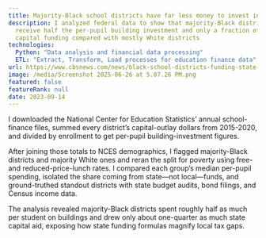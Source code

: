 ```yaml
---
title: Majority-Black school districts have far less money to invest in buildings
description: I analyzed federal data to show that majority-Black districts
  receive half the per-pupil building investment and only a fraction of state
  capital funding compared with mostly White districts
technologies:
  Python: "Data analysis and financial data processing"
  ETL: "Extract, Transform, Load processes for education finance data"
url: https://www.cbsnews.com/news/black-school-districts-funding-state-budgets-students-impact/
image: /media/Screenshot 2025-06-26 at 5.07.26 PM.png
featured: false
featureRank: null
date: 2023-09-14
---
```


I downloaded the National Center for Education Statistics’ annual school-finance files, summed every district’s capital-outlay dollars from 2015-2020, and divided by enrollment to get per-pupil building-investment figures.

After joining those totals to NCES demographics, I flagged majority-Black districts and majority White ones and reran the split for poverty using free- and reduced-price-lunch rates. I compared each group’s median per-pupil spending, isolated the share coming from state—not local—funds, and ground-truthed standout districts with state budget audits, bond filings, and Census income data.

The analysis revealed majority-Black districts spent roughly half as much per student on buildings and drew only about one-quarter as much state capital aid, exposing how state funding formulas magnify local tax gaps.
